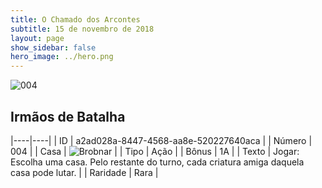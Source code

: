 ```yaml
---
title: O Chamado dos Arcontes
subtitle: 15 de novembro de 2018
layout: page
show_sidebar: false
hero_image: ../hero.png
---
```


![004](https://cdn.keyforgegame.com/media/card_front/pt/341_004_75MHQJM77RGH_pt.png)

## Irmãos de Batalha

|----|----|
| ID | a2ad028a-8447-4568-aa8e-520227640aca |
| Número | 004 |
| Casa | ![Brobnar](https://archonarcana.com/images/thumb/e/e0/Brobnar.png/22px-Brobnar.png "Brobnar") |
| Tipo | Ação |
| Bônus | 1A |
| Texto | Jogar: Escolha uma casa. Pelo restante do turno, cada criatura amiga daquela casa pode lutar. |
| Raridade | Rara |
